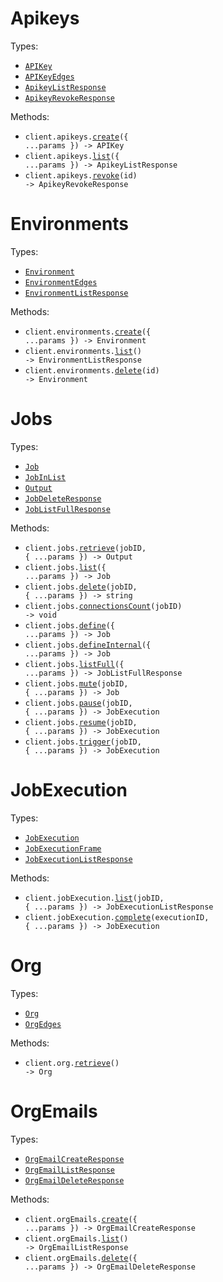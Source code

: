# Apikeys

Types:

- <code><a href="./src/resources/apikeys.ts">APIKey</a></code>
- <code><a href="./src/resources/apikeys.ts">APIKeyEdges</a></code>
- <code><a href="./src/resources/apikeys.ts">ApikeyListResponse</a></code>
- <code><a href="./src/resources/apikeys.ts">ApikeyRevokeResponse</a></code>

Methods:

- <code title="post /apikeys">client.apikeys.<a href="./src/resources/apikeys.ts">create</a>({ ...params }) -> APIKey</code>
- <code title="get /apikeys">client.apikeys.<a href="./src/resources/apikeys.ts">list</a>({ ...params }) -> ApikeyListResponse</code>
- <code title="delete /apikeys/revoke/{id}">client.apikeys.<a href="./src/resources/apikeys.ts">revoke</a>(id) -> ApikeyRevokeResponse</code>

# Environments

Types:

- <code><a href="./src/resources/environments.ts">Environment</a></code>
- <code><a href="./src/resources/environments.ts">EnvironmentEdges</a></code>
- <code><a href="./src/resources/environments.ts">EnvironmentListResponse</a></code>

Methods:

- <code title="post /org/environments">client.environments.<a href="./src/resources/environments.ts">create</a>({ ...params }) -> Environment</code>
- <code title="get /org/environments">client.environments.<a href="./src/resources/environments.ts">list</a>() -> EnvironmentListResponse</code>
- <code title="delete /org/environments/{id}">client.environments.<a href="./src/resources/environments.ts">delete</a>(id) -> Environment</code>

# Jobs

Types:

- <code><a href="./src/resources/jobs.ts">Job</a></code>
- <code><a href="./src/resources/jobs.ts">JobInList</a></code>
- <code><a href="./src/resources/jobs.ts">Output</a></code>
- <code><a href="./src/resources/jobs.ts">JobDeleteResponse</a></code>
- <code><a href="./src/resources/jobs.ts">JobListFullResponse</a></code>

Methods:

- <code title="get /jobs/{jobId}">client.jobs.<a href="./src/resources/jobs.ts">retrieve</a>(jobID, { ...params }) -> Output</code>
- <code title="get /jobs">client.jobs.<a href="./src/resources/jobs.ts">list</a>({ ...params }) -> Job</code>
- <code title="delete /jobs/{jobId}">client.jobs.<a href="./src/resources/jobs.ts">delete</a>(jobID, { ...params }) -> string</code>
- <code title="get /jobs/{jobId}/connections/count">client.jobs.<a href="./src/resources/jobs.ts">connectionsCount</a>(jobID) -> void</code>
- <code title="post /jobs/definition">client.jobs.<a href="./src/resources/jobs.ts">define</a>({ ...params }) -> Job</code>
- <code title="post /jobs/definition/internal">client.jobs.<a href="./src/resources/jobs.ts">defineInternal</a>({ ...params }) -> Job</code>
- <code title="get /jobs/list">client.jobs.<a href="./src/resources/jobs.ts">listFull</a>({ ...params }) -> JobListFullResponse</code>
- <code title="patch /jobs/mute/{jobId}">client.jobs.<a href="./src/resources/jobs.ts">mute</a>(jobID, { ...params }) -> Job</code>
- <code title="patch /jobs/pause/{jobId}">client.jobs.<a href="./src/resources/jobs.ts">pause</a>(jobID, { ...params }) -> JobExecution</code>
- <code title="patch /jobs/resume/{jobId}">client.jobs.<a href="./src/resources/jobs.ts">resume</a>(jobID, { ...params }) -> JobExecution</code>
- <code title="post /jobs/trigger/{jobId}">client.jobs.<a href="./src/resources/jobs.ts">trigger</a>(jobID, { ...params }) -> JobExecution</code>

# JobExecution

Types:

- <code><a href="./src/resources/job-execution.ts">JobExecution</a></code>
- <code><a href="./src/resources/job-execution.ts">JobExecutionFrame</a></code>
- <code><a href="./src/resources/job-execution.ts">JobExecutionListResponse</a></code>

Methods:

- <code title="get /jobs/executions/{jobId}">client.jobExecution.<a href="./src/resources/job-execution.ts">list</a>(jobID, { ...params }) -> JobExecutionListResponse</code>
- <code title="post /jobs/executions/complete/{executionId}">client.jobExecution.<a href="./src/resources/job-execution.ts">complete</a>(executionID, { ...params }) -> JobExecution</code>

# Org

Types:

- <code><a href="./src/resources/org.ts">Org</a></code>
- <code><a href="./src/resources/org.ts">OrgEdges</a></code>

Methods:

- <code title="get /org">client.org.<a href="./src/resources/org.ts">retrieve</a>() -> Org</code>

# OrgEmails

Types:

- <code><a href="./src/resources/org-emails.ts">OrgEmailCreateResponse</a></code>
- <code><a href="./src/resources/org-emails.ts">OrgEmailListResponse</a></code>
- <code><a href="./src/resources/org-emails.ts">OrgEmailDeleteResponse</a></code>

Methods:

- <code title="post /org/emails">client.orgEmails.<a href="./src/resources/org-emails.ts">create</a>({ ...params }) -> OrgEmailCreateResponse</code>
- <code title="get /org/emails">client.orgEmails.<a href="./src/resources/org-emails.ts">list</a>() -> OrgEmailListResponse</code>
- <code title="delete /org/emails">client.orgEmails.<a href="./src/resources/org-emails.ts">delete</a>({ ...params }) -> OrgEmailDeleteResponse</code>
